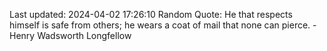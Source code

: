 Last updated: 2024-04-02 17:26:10
Random Quote: He that respects himself is safe from others; he wears a coat of mail that none can pierce. - Henry Wadsworth Longfellow
